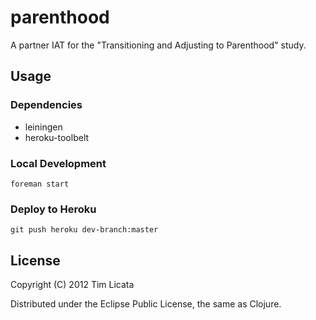 # parenthood

A partner IAT for the "Transitioning and Adjusting to Parenthood" study.

## Usage

### Dependencies

- leiningen
- heroku-toolbelt

### Local Development

    foreman start

### Deploy to Heroku

    git push heroku dev-branch:master

## License

Copyright (C) 2012 Tim Licata

Distributed under the Eclipse Public License, the same as Clojure.
